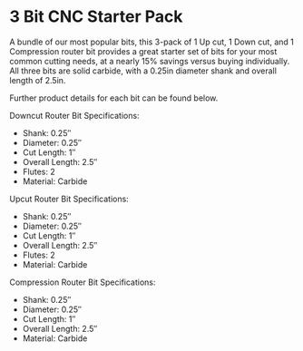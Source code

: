 # 3 Bit CNC Starter Pack

A bundle of our most popular bits, this 3-pack of 1 Up cut, 1 Down cut, and 1 Compression router bit provides a great starter set of bits for your most common cutting needs, at a nearly 15% savings versus buying individually.  All three bits are solid carbide, with a 0.25in diameter shank and overall length of 2.5in.

Further product details for each bit can be found below.

Downcut Router Bit Specifications:

* Shank: 0.25″
* Diameter: 0.25″
* Cut Length: 1″
* Overall Length: 2.5″
* Flutes: 2
* Material: Carbide

Upcut Router Bit Specifications:

* Shank: 0.25″
* Diameter: 0.25″
* Cut Length: 1″
* Overall Length: 2.5″
* Flutes: 2
* Material: Carbide

Compression Router Bit Specifications:

* Shank: 0.25″
* Diameter: 0.25″
* Cut Length: 1″
* Overall Length: 2.5″
* Material: Carbide
